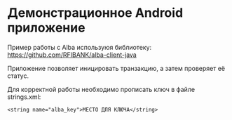 Демонстрационное Android приложение
=============

Пример работы с Alba используюя библиотеку: https://github.com/RFIBANK/alba-client-java

Приложение позволяет иницировать транзакцию, а затем проверяет её статус.

Для корректной работы необходимо прописать ключ в файле strings.xml:

    <string name="alba_key">МЕСТО ДЛЯ КЛЮЧА</string>
